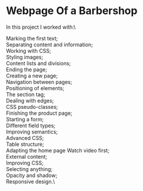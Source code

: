 # Webpage Of a Barbershop

In this project I worked with:\\

Marking the first text;\
Separating content and information;\
Working with CSS;\
Styling images;\
Content lists and divisions;\
Ending the page;\
Creating a new page;\
Navigation between pages;\
Positioning of elements;\
The section tag;\
Dealing with edges;\
CSS pseudo-classes;\
Finishing the product page;\
Starting a form;\
Different field types;\
Improving semantics;\
Advanced CSS;\
Table structure;\
Adapting the home page Watch video first;\
External content;\
Improving CSS;\
Selecting anything;\
Opacity and shadow;\
Responsive design.\
